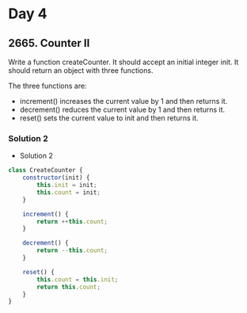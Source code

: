 # Day 4

## 2665. Counter II

Write a function createCounter. It should accept an initial integer init. It should return an object with three functions.

The three functions are:

- increment() increases the current value by 1 and then returns it.
- decrement() reduces the current value by 1 and then returns it.
- reset() sets the current value to init and then returns it.

### Solution 2

- Solution 2

```js
class CreateCounter {
	constructor(init) {
		this.init = init;
		this.count = init;
	}

	increment() {
		return ++this.count;
	}

	decrement() {
		return --this.count;
	}

	reset() {
		this.count = this.init;
		return this.count;
	}
}
```
